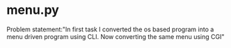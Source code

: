 # menu.py
Problem statement:"In first task I converted the os based program into a menu driven program using CLI. Now converting the same menu using CGI"
